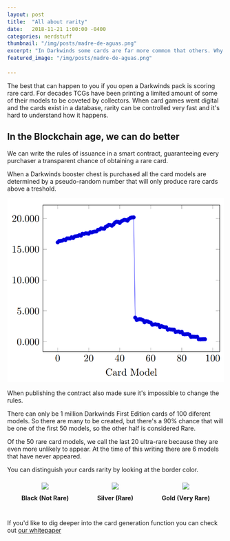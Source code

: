 ```yaml
---
layout: post
title:  "All about rarity"
date:   2018-11-21 1:00:00 -0400
categories: nerdstuff
thumbnail: "/img/posts/madre-de-aguas.png"
excerpt: "In Darkwinds some cards are far more common that others. Why does it happen? This post will explain things."
featured_image: "/img/posts/madre-de-aguas.png"

---
```



The best that can happen to you if you open a Darkwinds pack is scoring rare card. For decades TCGs have been printing a limited amount of some of their models to be coveted by collectors. When card games went digital and the cards exist in a database, rarity can be controlled very fast and it's hard to understand how it happens.

## In the Blockchain age, we can do better

We can write the rules of issuance in a smart contract, guaranteeing every purchaser a transparent chance of obtaining a rare card. 

When a Darkwinds booster chest is purchased all the card models are determined by a pseudo-random number that will only produce rare cards above a treshold. 

<img src="/img/posts/rarity-monte-carlo.png">

When publishing the contract also made sure it's impossible to change the rules.

There can only be 1 million Darkwinds First Edition cards of 100 diferent models. So there are many to be created, but there's a 90% chance that will be one of the first 50 models, so the other half is considered Rare.

Of the 50 rare card models, we call the last 20 ultra-rare because they are even more unlikely to appear. At the time of this writing there are 6 models that have never appeared.

You can distinguish your cards rarity by looking at the border color.

<div style="display:flex">
<div style="flex-grow:2;text-align:center;padding:8px">
<img src="https://corsarium.playdarkwinds.com/img/cards/19.opt.png">
<h4 style="margin-top:8px">Black (Not Rare)</h4>
</div>
<div style="flex-grow:2;text-align:center;padding:8px">
<img src="https://corsarium.playdarkwinds.com/img/cards/51.opt.png">
<h4 style="margin-top:8px">Silver (Rare)</h4>

</div>
<div style="flex-grow:2;text-align:center;padding:8px">
<img src="https://corsarium.playdarkwinds.com/img/cards/92.opt.png">
<h4 style="margin-top:8px">Gold (Very Rare)</h4>

</div>
</div>

If you'd like to dig deeper into the card generation function you can check out <a href="/whitepaper/darkwinds.pdf">our whitepaper</a>
